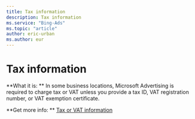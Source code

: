 ```yaml
---
title: Tax information
description: Tax information
ms.service: "Bing-Ads"
ms.topic: "article"
author: eric-urban
ms.author: eur
---
```


# Tax information

**What it is: ** In some business locations, Microsoft Advertising is required to charge tax or VAT unless you provide a tax ID, VAT registration number, or VAT exemption certificate.

**Get more info: ** [Tax or VAT information](../hlp_BA_CONC_TaxVATInfo.md)


